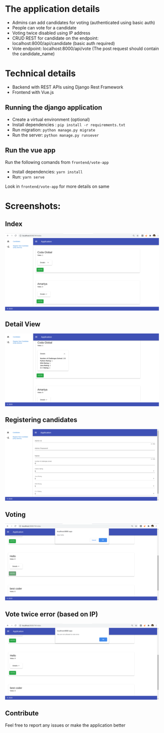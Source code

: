 # The application details

- Admins can add candidates for voting (authenticated using basic auth)
- People can vote for a candidate
- Voting twice disabled using IP address
- CRUD REST for candidate on the endpoint: localhost:8000/api/candidate (basic auth required)
- Vote endpoint: localhost:8000/api/vote (The post request should contain the candidate_name)

# Technical details

- Backend with REST APIs using Django Rest Framework
- Frontend with Vue.js

## Running the django application
- Create a virtual environment (optional)
- Install dependencies : `pip install -r requirements.txt`
- Run migration: `python manage.py migrate`
- Run the server: `python manage.py runsever`

## Run the vue app
Run the following comands from `frontend/vote-app`

- Install dependencies: `yarn install`
- Run: `yarn serve`

Look in `frontend/vote-app` for more details on same

# Screenshots:

## Index
![index](screenshots/1.png)

## Detail View
![details](screenshots/2.png)

## Registering candidates
![register](screenshots/3.png)

## Voting
![vote](screenshots/4.png)

## Vote twice error (based on IP)
![error](screenshots/5.png)

## Contribute
Feel free to report any issues or make the application better
